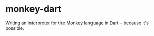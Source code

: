 # monkey-dart
Writing an interpreter for the [Monkey language](https://interpreterbook.com/) in [Dart](https://www.dartlang.org/) – because it's possible.
